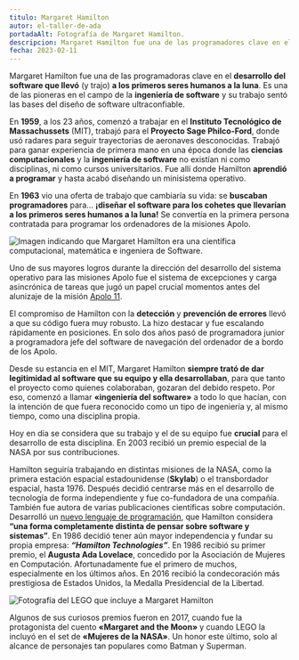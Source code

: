 ```yaml
---
titulo: Margaret Hamilton
autor: el-taller-de-ada
portadaAlt: Fotografía de Margaret Hamilton.
descripcion: Margaret Hamilton fue una de las programadores clave en el primer viaje a la Luna. Descubre su inspiradora vida a través de este artículo.
fecha: 2023-02-11
---
```


Margaret Hamilton fue una de las programadoras clave en el **desarrollo del software que llevó** (y trajo) **a los primeros seres humanos a la luna**. Es una de las pioneras en el campo de la **ingeniería de software** y su trabajo sentó las bases del diseño de software ultraconfiable.

En **1959**, a los 23 años, comenzó a trabajar en el **Instituto Tecnológico de Massachussets** (MIT), trabajó para el **Proyecto Sage Philco-Ford**, donde usó radares para seguir trayectorias de aeronaves desconocidas. Trabajó para ganar experiencia de primera mano en una época donde las **ciencias computacionales** y la **ingeniería de software** no existían ni como disciplinas, ni como cursos universitarios. Fue allí donde Hamilton **aprendió a programar** y hasta acabó diseñando un minisistema operativo.

En **1963** vio una oferta de trabajo que cambiaría su vida: se **buscaban programadores** para… **¡diseñar el software para los cohetes que llevarían a los primeros seres humanos a la luna!** Se convertía en la primera persona contratada para programar los ordenadores de la misiones Apolo.

![Imagen indicando que Margaret Hamilton era una científica computacional, matemática e ingeniera de Software.](/images/contenido/margaret-hamilton/margaret-hamilton.webp)

Uno de sus mayores logros durante la dirección del desarrollo del sistema operativo para las misiones Apolo fue el sistema de excepciones y carga asincrónica de tareas que jugó un papel crucial momentos antes del alunizaje de la misión [Apolo 11](https://es.wikipedia.org/wiki/Apolo_11).

El compromiso de Hamilton con la **detección** y **prevención de errores** llevó a que su código fuera muy robusto. La hizo destacar y fue escalando rápidamente en posiciones. En solo dos años pasó de programadora junior a programadora jefe del software de navegación del ordenador de a bordo de los Apolo.

Desde su estancia en el MIT, Margaret Hamilton **siempre trató de dar legitimidad al software que su equipo y ella desarrollaban**, para que tanto el proyecto como quienes colaboraban, gozaran del debido respeto. Por eso, comenzó a llamar **«ingeniería del software»** a todo lo que hacían, con la intención de que fuera reconocido como un tipo de ingeniería y, al mismo tiempo, como una disciplina propia.

Hoy en día se considera que su trabajo y el de su equipo fue **crucial** para el desarrollo de esta disciplina. En 2003 recibió un premio especial de la NASA por sus contribuciones.

Hamilton seguiría trabajando en distintas misiones de la NASA, como la primera estación espacial estadounidense (**Skylab**) o el transbordador espacial, hasta 1976. Después decidió centrarse más en el desarrollo de tecnología de forma independiente y fue co-fundadora de una compañía. También fue autora de varias publicaciones científicas sobre computación. Desarrolló un [nuevo lenguaje de programación](https://en.wikipedia.org/wiki/Universal_Systems_Language), que Hamilton considera **“una forma completamente distinta de pensar sobre software y sistemas”**. En 1986 decidió tener aún mayor independencia y fundar su propia empresa: ***“Hamilton Technologies”***.
En 1986 recibió su primer premio, el **Augusta Ada Lovelace**, concedido por la Asociación de Mujeres en Computación. Afortunadamente fue el primero de muchos, especialmente en los últimos años. En 2016 recibió la condecoración más prestigiosa de Estados Unidos, la Medalla Presidencial de la Libertad.

![Fotografía del LEGO que incluye a Margaret Hamilton](/images/contenido/margaret-hamilton/lego.webp)

Algunos de sus curiosos premios fueron en 2017, cuando fue la protagonista del cuento **«Margaret and the Moon»** y cuando LEGO la incluyó en el set de **«Mujeres de la NASA»**. Un honor este último, solo al alcance de personajes tan populares como Batman y Superman.